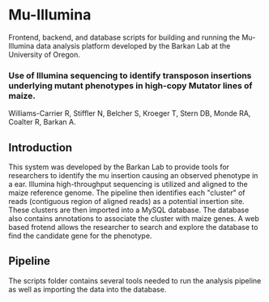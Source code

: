 # Mu-Illumina

Frontend, backend, and database scripts for building and running the Mu-Illumina data analysis platform developed by the Barkan Lab at the University of Oregon. 

### Use of Illumina sequencing to identify transposon insertions underlying mutant phenotypes in high-copy Mutator lines of maize.
Williams-Carrier R, Stiffler N, Belcher S, Kroeger T, Stern DB, Monde RA, Coalter R, Barkan A.

## Introduction
This system was developed by the Barkan Lab to provide tools for researchers to identify the mu insertion causing an observed phenotype in a ear. Illumina high-throughput sequencing is utilized and aligned to the maize reference genome. The pipeline then identifies each "cluster" of reads (contiguous region of aligned reads) as a potential insertion site. These clusters are then imported into a MySQL database. The database also contains annotations to associate the cluster with maize genes. A web based frotend allows the researcher to search and explore the database to find the candidate gene for the phenotype.

## Pipeline
The scripts folder contains several tools needed to run the analysis pipeline as well as importing the data into the database.
